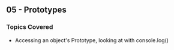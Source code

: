 ## 05 - Prototypes

### Topics Covered

- Accessing an object's Prototype, looking at with console.log()

